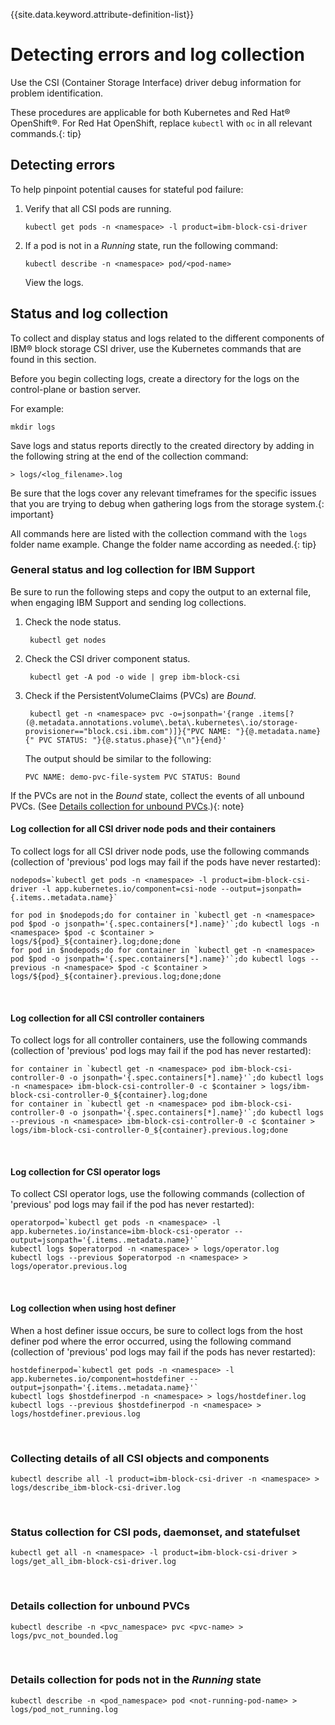 
{{site.data.keyword.attribute-definition-list}}

# Detecting errors and log collection

Use the CSI (Container Storage Interface) driver debug information for problem identification.

These procedures are applicable for both Kubernetes and Red Hat® OpenShift®. For Red Hat OpenShift, replace `kubectl` with `oc` in all relevant commands.{: tip}

## Detecting errors

To help pinpoint potential causes for stateful pod failure:

1.  Verify that all CSI pods are running.
    ```
    kubectl get pods -n <namespace> -l product=ibm-block-csi-driver
    ```

2.  If a pod is not in a _Running_ state, run the following command:
    ```
    kubectl describe -n <namespace> pod/<pod-name>
    ```
    View the logs.


## Status and log collection
To collect and display status and logs related to the different components of IBM® block storage CSI driver, use the Kubernetes commands that are found in this section.

Before you begin collecting logs, create a directory for the logs on the control-plane or bastion server.

For example:

```
mkdir logs
```
Save logs and status reports directly to the created directory by adding in the following string at the end of the collection command:

    > logs/<log_filename>.log

Be sure that the logs cover any relevant timeframes for the specific issues that you are trying to debug when gathering logs from the storage system.{: important}

All commands here are listed with the collection command with the `logs` folder name example. Change the folder name according as needed.{: tip}

### General status and log collection for IBM Support
Be sure to run the following steps and copy the output to an external file, when engaging IBM Support and sending log collections.

1. Check the node status.
    
        kubectl get nodes
2. Check the CSI driver component status.

        kubectl get -A pod -o wide | grep ibm-block-csi
3. Check if the PersistentVolumeClaims (PVCs) are _Bound_.

        kubectl get -n <namespace> pvc -o=jsonpath='{range .items[?(@.metadata.annotations.volume\.beta\.kubernetes\.io/storage-provisioner=="block.csi.ibm.com")]}{"PVC NAME: "}{@.metadata.name}{" PVC STATUS: "}{@.status.phase}{"\n"}{end}'

    The output should be similar to the following:

    `PVC NAME: demo-pvc-file-system PVC STATUS: Bound`

If the PVCs are not in the _Bound_ state, collect the events of all unbound PVCs. (See [Details collection for unbound PVCs](#details-collection-for-unbound-pvcs).){: note}

#### Log collection for all CSI driver node pods and their containers

To collect logs for all CSI driver node pods, use the following commands (collection of 'previous' pod logs may fail if the pods have never restarted):

    nodepods=`kubectl get pods -n <namespace> -l product=ibm-block-csi-driver -l app.kubernetes.io/component=csi-node --output=jsonpath={.items..metadata.name}`
    
    for pod in $nodepods;do for container in `kubectl get -n <namespace> pod $pod -o jsonpath='{.spec.containers[*].name}'`;do kubectl logs -n <namespace> $pod -c $container > logs/${pod}_${container}.log;done;done
    for pod in $nodepods;do for container in `kubectl get -n <namespace> pod $pod -o jsonpath='{.spec.containers[*].name}'`;do kubectl logs --previous -n <namespace> $pod -c $container > logs/${pod}_${container}.previous.log;done;done

<br>

#### Log collection for all CSI controller containers

To collect logs for all controller containers, use the following commands (collection of 'previous' pod logs may fail if the pod has never restarted):
    
    for container in `kubectl get -n <namespace> pod ibm-block-csi-controller-0 -o jsonpath='{.spec.containers[*].name}'`;do kubectl logs -n <namespace> ibm-block-csi-controller-0 -c $container > logs/ibm-block-csi-controller-0_${container}.log;done
    for container in `kubectl get -n <namespace> pod ibm-block-csi-controller-0 -o jsonpath='{.spec.containers[*].name}'`;do kubectl logs --previous -n <namespace> ibm-block-csi-controller-0 -c $container > logs/ibm-block-csi-controller-0_${container}.previous.log;done

<br>

#### Log collection for CSI operator logs
To collect CSI operator logs, use the following commands (collection of 'previous' pod logs may fail if the pod has never restarted):

    operatorpod=`kubectl get pods -n <namespace> -l app.kubernetes.io/instance=ibm-block-csi-operator --output=jsonpath='{.items..metadata.name}'`
    kubectl logs $operatorpod -n <namespace> > logs/operator.log
    kubectl logs --previous $operatorpod -n <namespace> > logs/operator.previous.log

<br>

#### Log collection when using host definer
When a host definer issue occurs, be sure to collect logs from the host definer pod where the error occurred, using the following command (collection of 'previous' pod logs may fail if the pods has never restarted):

    hostdefinerpod=`kubectl get pods -n <namespace> -l app.kubernetes.io/component=hostdefiner --output=jsonpath='{.items..metadata.name}'`
    kubectl logs $hostdefinerpod -n <namespace> > logs/hostdefiner.log
    kubectl logs --previous $hostdefinerpod -n <namespace> > logs/hostdefiner.previous.log

<br>

### Collecting details of all CSI objects and components
    kubectl describe all -l product=ibm-block-csi-driver -n <namespace> > logs/describe_ibm-block-csi-driver.log

<br>

### Status collection for CSI pods, daemonset, and statefulset
    kubectl get all -n <namespace> -l product=ibm-block-csi-driver > logs/get_all_ibm-block-csi-driver.log

<br>

### Details collection for unbound PVCs
    kubectl describe -n <pvc_namespace> pvc <pvc-name> > logs/pvc_not_bounded.log

<br>

### Details collection for pods not in the _Running_ state
    kubectl describe -n <pod_namespace> pod <not-running-pod-name> > logs/pod_not_running.log
<br>
